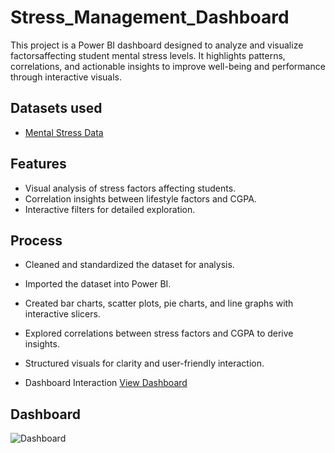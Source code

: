 # Stress_Management_Dashboard
This project is a Power BI dashboard designed to analyze and visualize factorsaffecting student mental stress levels. It highlights patterns, correlations, and actionable insights to improve well-being and performance through interactive visuals.

## Datasets used
- <a href="https://github.com/bhavanijs/stress_management_dashboard/blob/main/Mental_Stress_Data.xlsx">Mental Stress Data</a>

## Features
- Visual analysis of stress factors affecting students.
- Correlation insights between lifestyle factors and CGPA.
- Interactive filters for detailed exploration.
## Process 
- Cleaned and standardized the dataset for analysis.
- Imported the dataset into Power BI.
- Created bar charts, scatter plots, pie charts, and line graphs with interactive slicers.
- Explored correlations between stress factors and CGPA to derive insights.
- Structured visuals for clarity and user-friendly interaction.

- Dashboard Interaction <a href="https://github.com/bhavanijs/stress_management_dashboard/blob/main/Mental_stress_Dashboard.pbix">View Dashboard</a>
 ## Dashboard 
 ![Dashboard](https://github.com/user-attachments/assets/2d5ad6ad-a45d-4d09-be0b-a17b3e5cbbfa)


